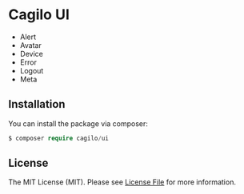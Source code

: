 # Cagilo UI

- Alert
- Avatar
- Device
- Error
- Logout
- Meta

## Installation

You can install the package via composer:

```php
$ composer require cagilo/ui
```


## License

The MIT License (MIT). Please see [License File](LICENSE.md) for more information.

